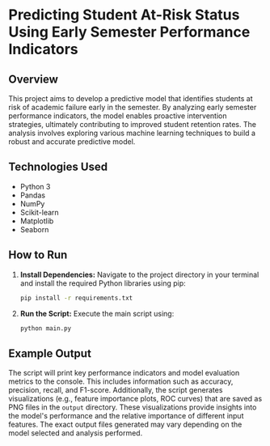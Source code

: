 # Predicting Student At-Risk Status Using Early Semester Performance Indicators

## Overview

This project aims to develop a predictive model that identifies students at risk of academic failure early in the semester.  By analyzing early semester performance indicators, the model enables proactive intervention strategies, ultimately contributing to improved student retention rates.  The analysis involves exploring various machine learning techniques to build a robust and accurate predictive model.


## Technologies Used

* Python 3
* Pandas
* NumPy
* Scikit-learn
* Matplotlib
* Seaborn


## How to Run

1. **Install Dependencies:**  Navigate to the project directory in your terminal and install the required Python libraries using pip:

   ```bash
   pip install -r requirements.txt
   ```

2. **Run the Script:** Execute the main script using:

   ```bash
   python main.py
   ```


## Example Output

The script will print key performance indicators and model evaluation metrics to the console.  This includes information such as accuracy, precision, recall, and F1-score.  Additionally, the script generates visualizations (e.g., feature importance plots, ROC curves) that are saved as PNG files in the `output` directory.  These visualizations provide insights into the model's performance and the relative importance of different input features.  The exact output files generated may vary depending on the model selected and analysis performed.